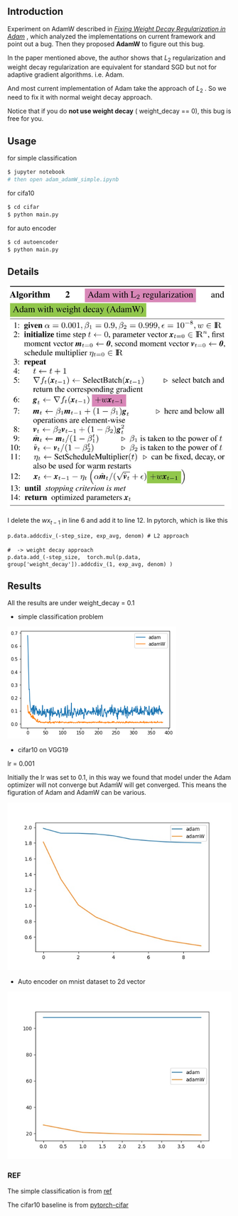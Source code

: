 ## Introduction

Experiment on AdamW described in [*Fixing Weight Decay Regularization in Adam*](https://arxiv.org/abs/1711.05101) , which analyzed the implementations on current framework and point out a bug. Then they proposed **AdamW** to figure out this bug. 

In the paper mentioned above, the author shows that $L_2$ regularization and weight decay regularization are equivalent for standard SGD but not for adaptive gradient algorithms. i.e. Adam.

And most current implementation of Adam take the approach of $L_2$ . So we need to fix it with normal weight decay approach.

Notice that if you do **not use weight decay** ( weight_decay == 0), this bug is free for you.



## Usage

for simple classification

```bash
$ jupyter notebook
# then open adam_adamW_simple.ipynb
```

for cifa10

```bash
$ cd cifar
$ python main.py
```

for auto encoder

```bash
$ cd autoencoder
$ python main.py
```



## Details

![](figs/AdamW_pseudo.jpg)

I delete the $w x_{t-1}$ in line 6 and add it to line 12. In pytorch, which is like this

```
p.data.addcdiv_(-step_size, exp_avg, denom) # L2 approach

#  -> weight decay approach
p.data.add_(-step_size,  torch.mul(p.data, group['weight_decay']).addcdiv_(1, exp_avg, denom) )
```





## Results

All the results are under weight_decay = 0.1

- simple classification problem

![](figs/simple.png)

- cifar10 on VGG19

lr = 0.001

Initially the lr was set to 0.1, in this way we found that model under the Adam optimizer will not converge but AdamW will get converged. This means the figuration of Adam and AdamW can be various.

![](figs/cifar.jpg)

- Auto encoder on mnist dataset to 2d vector

![](figs/autoencoder.jpg)



### REF

The simple classification is from [ref](https://morvanzhou.github.io/tutorials/machine-learning/torch/3-06-optimizer/)

The cifar10 baseline is from  [pytorch-cifar]( https://github.com/kuangliu/pytorch-cifar)
